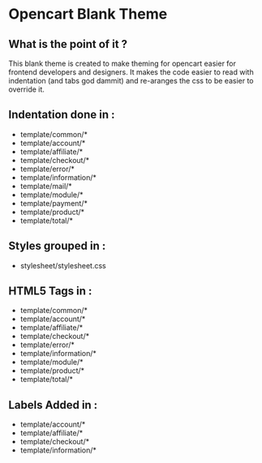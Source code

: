 Opencart Blank Theme
====================

What is the point of it ?
-------------------------

This blank theme is created to make theming for opencart easier for frontend developers and designers. It makes the code easier to read with indentation (and tabs god dammit) and re-aranges the css to be easier to override it.

Indentation done in :
---------------------

- template/common/*
- template/account/*
- template/affiliate/*
- template/checkout/*
- template/error/*
- template/information/*
- template/mail/*
- template/module/*
- template/payment/*
- template/product/*
- template/total/*

Styles grouped in :
-------------------

- stylesheet/stylesheet.css

HTML5 Tags in :
---------------

- template/common/*
- template/account/*
- template/affiliate/*
- template/checkout/*
- template/error/*
- template/information/*
- template/module/*
- template/product/*
- template/total/*


Labels Added in :
-----------------

- template/account/*
- template/affiliate/*
- template/checkout/*
- template/information/*